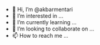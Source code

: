 - 👋 Hi, I’m @akbarmentari
- 👀 I’m interested in ...
- 🌱 I’m currently learning ...
- 💞️ I’m looking to collaborate on ...
- 📫 How to reach me ...

<!---
akbarmentari/akbarmentari is a ✨ special ✨ repository because its `README.md` (this file) appears on your GitHub profile.
You can click the Preview link to take a look at your changes.
--->
